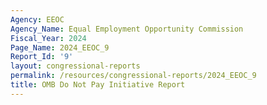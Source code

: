 ```yaml
---
Agency: EEOC
Agency_Name: Equal Employment Opportunity Commission
Fiscal_Year: 2024
Page_Name: 2024_EEOC_9
Report_Id: '9'
layout: congressional-reports
permalink: /resources/congressional-reports/2024_EEOC_9
title: OMB Do Not Pay Initiative Report
---
```

